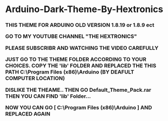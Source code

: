 # Arduino-Dark-Theme-By-Hextronics
<h3>
  THIS THEME FOR ARDUINO OLD VERSION 1.8.19 or 1.8.9 ect

GO TO MY YOUTUBE CHANNEL "THE HEXTRONICS" 

PLEASE SUBSCRIBR AND WATCHING THE VIDEO CAREFULLY
  
JUST GO TO THE THEME FOLDER ACCORDING TO YOUR CHOICES. COPY THE 'lib' FOLDER 
AND REPLACED THE THIS PATH C:\Program Files (x86)\Arduino (BY DEAFULT COMPUTER LOCATION)




DISLIKE THE THEAME.. THEN GO Default_Theme_Pack.rar THEN YOU CAN FIND 'lib'  Folder... 

NOW YOU CAN GO [ C:\Program Files (x86)\Arduino ] AND REPLACED AGAIN

</h3>
